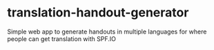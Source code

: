 # translation-handout-generator
Simple web app to generate handouts in multiple languages for where people can get translation with SPF.IO
